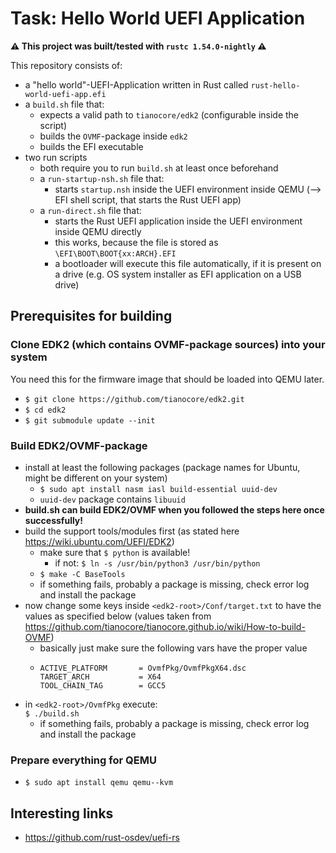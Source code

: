 # Task: Hello World UEFI Application

**⚠ This project was built/tested with `rustc 1.54.0-nightly` ⚠**

This repository consists of:
- a "hello world"-UEFI-Application written in Rust called `rust-hello-world-uefi-app.efi`
- a `build.sh` file that:
  - expects a valid path to `tianocore/edk2` (configurable inside the script)
  - builds the `OVMF`-package inside `edk2`
  - builds the EFI executable
- two run scripts
  - both require you to run `build.sh` at least once beforehand
  - a `run-startup-nsh.sh` file that:
    - starts `startup.nsh` inside the UEFI environment inside QEMU (--> EFI shell script, that starts the Rust UEFI app)
  - a `run-direct.sh` file that:
    - starts the Rust UEFI application inside the UEFI environment inside QEMU directly
    - this works, because the file is stored as `\EFI\BOOT\BOOT{xx:ARCH}.EFI`
    - a bootloader will execute this file automatically, if it is present on a drive
      (e.g. OS system installer as EFI application on a USB drive)

## Prerequisites for building
### Clone EDK2 (which contains OVMF-package sources) into your system
You need this for the firmware image that should be loaded into QEMU later.
- `$ git clone https://github.com/tianocore/edk2.git`
- `$ cd edk2`
- `$ git submodule update --init`
### Build EDK2/OVMF-package
- install at least the following packages (package names for Ubuntu, might be different on your system)
    - `$ sudo apt install nasm iasl build-essential uuid-dev`
    - `uuid-dev` package contains `libuuid`
- **build.sh can build EDK2/OVMF when you followed the steps here once successfully!**
- build the support tools/modules first (as stated here https://wiki.ubuntu.com/UEFI/EDK2)
    - make sure that `$ python` is available!
      - if not: `$ ln -s /usr/bin/python3 /usr/bin/python`
    - `$ make -C BaseTools`
    - if something fails, probably a package is missing, check error log and install the package
- now change some keys inside `<edk2-root>/Conf/target.txt` to have the values as specified below
  (values taken from https://github.com/tianocore/tianocore.github.io/wiki/How-to-build-OVMF)
  - basically just make sure the following vars have the proper value
  - ```
    ACTIVE_PLATFORM       = OvmfPkg/OvmfPkgX64.dsc
    TARGET_ARCH           = X64
    TOOL_CHAIN_TAG        = GCC5
    ```  
- in `<edk2-root>/OvmfPkg` execute: \
  `$ ./build.sh`
  - if something fails, probably a package is missing, check error log and install the package

### Prepare everything for **QEMU**
- `$ sudo apt install qemu qemu--kvm`

## Interesting links
- https://github.com/rust-osdev/uefi-rs

